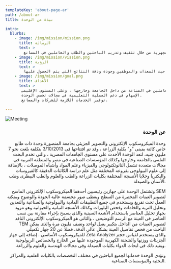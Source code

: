 ```yaml
---
templateKey: 'about-page-ar'
path: /about-ar
title: نبذة عن الوحدة

intro:
  blurbs:
    - image: /img/mission/mission.png
      title: الرسالة
      text: >
        تأكد من أن الوحدة هي واحدة من أهم الأدوات لتطوير البحث العلمي لمختلف التخصصات ونشر ثقافة التكنولوجيا المجهرية من خلال تثقيف وتدريب الباحثين والطلاب والعاملين في المصانع.
    - image: /img/mission/vission.png
      title: الرؤية
      text: >
        يجب أن تكون الوحدة من أحدث الوحدات في العالم من حيث المعدات والموظفين وجودة ودقة النتائج التي يتم الحصول عليها.
    - image: /img/mission/goal.png
      title: الأهداف
      text: > 
       تنظيم دورات تدريبية عامة ومتخصصة للطلاب والباحثين والعاملين في الصناعة من داخل الجامعة وخارجها ، وعلى المستوى الإقليمى.
       الإسهام في دعم العملية التعليمية في مجالات تخصص الوحدة.
       توفير الخدمات اللازمة للشركات والمصانع.

---
```


![Meeting](/img/02.jpg)

<div style="text-align: right">

### عن الوحدة
 وحدة الميكروسكوب الإلكتروني والتصوير الجزيئى بجامعة المنصورة وحدة ذات طابع خاص كائنة بمبنى "و" بكلية الزراعة ، وقد تم افتتاحها فى 3/10/2013 بتكلفة بلغت نحو 7 مليون جنيه، لتعد الوحدة الأحدث على مستوى الجامعات المصرية ، والتى تخدم البحث العلمى بالجامعة وخارجها وكذلك المؤسسات الصناعية فى مصر والمنطقة العربية فى مجالات متعددة تشمل النانوتكنولوجى والفيزياء وعلم المواد وأشباه الموصلات ، بالإضافة إلى علوم البيولوجى بفروعه المختلفة مثل علم دراسة الكائنات الدقيقة كالفيروسات والبكتريا وخلايا الأنسجة المختلفة بكليات الزراعة والطب والعلوم والطب البيطرى وطب الأسنان والصيدلة.

وتشتمل الوحدة على جهازين رئيسيين أحدهما الميكروسكوب الإلكترونى الماسح SEM لتصوير العينات المختبرة من السطح ويعطى صور مجسمة عالية الجودة والوضوح ويمكنه العمل تحت تفريغ ويستخدم فى جميع التطبيقات المادية والبيولوجية والصناعية والتعدين وتحليل التربة والخامات وفحص البلورات وكذلك الأنسجة النباتية والحيوانية وهو مزود بجهاز تحليل العناصر باستخدام الأشعة السينية والذى يسمح بإجراء مقارنة بين نسب العناصر فى العينة مع الرسم التوضيحى ، والثانى هو الميكروسكوب الإلكترونى النافذ TEM لتصوير العينات من الداخل بتكبير يصل لواحد ونصف مليون مرة والذى يمكن الباحث من فحص تفاصيل العينة بشكل عالى الدقة، فضلا عن 20 جهاز تكميلي للميكروسكوب الأساسي . إضافة إلى جهاز Zeta Analyzer والذى يستخدم لقياس حجم الجزيئات ووزنها والشحنة الكهربية الموجودة عليها من الخارج والخصائص الريولوجية ويفيد ذلك فى ابحاث الدواء بكليات الصيدلة وفى مجالات الهندسة والعلوم والزراعة.

وتؤدي الوحدة خدماتها لجميع الباحثين في مختلف التخصصات بالكليات العلمية والمراكز البحثية والمؤسسات الصناعية.
 </div>